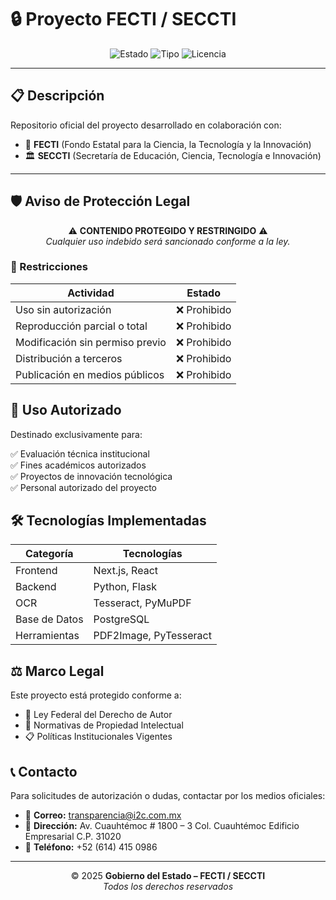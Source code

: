 # 🔒 Proyecto FECTI / SECCTI

<div align="center">

![Estado](https://img.shields.io/badge/Estado-Protegido-red)
![Tipo](https://img.shields.io/badge/Tipo-Oficial-blue)
![Licencia](https://img.shields.io/badge/Licencia-Privada-yellow)

</div>

---

## 📋 Descripción

Repositorio oficial del proyecto desarrollado en colaboración con:

- 🧪 **FECTI** (Fondo Estatal para la Ciencia, la Tecnología y la Innovación)  
- 🏛️ **SECCTI** (Secretaría de Educación, Ciencia, Tecnología e Innovación)

---

## 🛡️ Aviso de Protección Legal

<div align="center">

⚠️ **CONTENIDO PROTEGIDO Y RESTRINGIDO** ⚠️  
*Cualquier uso indebido será sancionado conforme a la ley.*

</div>

### 🚫 Restricciones

| Actividad                         | Estado         |
|----------------------------------|----------------|
| Uso sin autorización             | ❌ Prohibido   |
| Reproducción parcial o total     | ❌ Prohibido   |
| Modificación sin permiso previo  | ❌ Prohibido   |
| Distribución a terceros          | ❌ Prohibido   |
| Publicación en medios públicos   | ❌ Prohibido   |

## 🎯 Uso Autorizado

Destinado exclusivamente para:

✅ Evaluación técnica institucional  
✅ Fines académicos autorizados  
✅ Proyectos de innovación tecnológica  
✅ Personal autorizado del proyecto

## 🛠️ Tecnologías Implementadas

| Categoría | Tecnologías |
|-----------|-------------|
| Frontend | Next.js, React |
| Backend | Python, Flask |
| OCR | Tesseract, PyMuPDF |
| Base de Datos | PostgreSQL |
| Herramientas | PDF2Image, PyTesseract |

<!----

## 📁 Estructura del Proyecto

```
|—— pagina_web/
    |—— app.py
    |—— config/
        |—— database.py
    |—— templates/
        |—— base.html
        |—— incompletos.html
        |—— index.html
        |—— registros.html
    |—— uploads/
    |—— utils/
        |—— pdf_extractor.py
```
--->


## ⚖️ Marco Legal

Este proyecto está protegido conforme a:

- 📜 Ley Federal del Derecho de Autor  
- 🔐 Normativas de Propiedad Intelectual  
- 📋 Políticas Institucionales Vigentes

## 📞 Contacto

Para solicitudes de autorización o dudas, contactar por los medios oficiales:

- 📧 **Correo:** transparencia@i2c.com.mx
- 🏢 **Dirección:** Av. Cuauhtémoc # 1800 – 3 Col. Cuauhtémoc Edificio Empresarial C.P. 31020
- 📱 **Teléfono:** +52 (614) 415 0986 

---

<div align="center">

© 2025 **Gobierno del Estado – FECTI / SECCTI**  
*Todos los derechos reservados*

</div>